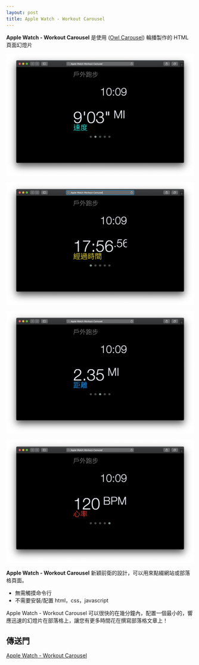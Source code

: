 ```yaml
---
layout: post
title: Apple Watch - Workout Carousel
---
```


**Apple Watch - Workout Carousel** 是使用 ([Owl Carousel](https://owlcarousel2.github.io/OwlCarousel2/)) 輪播製作的 HTML 頁面幻燈片


![Apple-Watch - Workout-Carousel 01](https://github.com/vincent531/css/raw/master/images/Apple-Watch-Workout-Carousel-01.png "Apple-Watch - Workout-Carousel 01")

![Apple-Watch - Workout-Carousel 02](https://github.com/vincent531/css/raw/master/images/Apple-Watch-Workout-Carousel-02.png "Apple-Watch - Workout-Carousel 02")

![Apple-Watch - Workout-Carousel 02](https://github.com/vincent531/css/raw/master/images/Apple-Watch-Workout-Carousel-03.png "Apple-Watch - Workout-Carousel 03")

![Apple-Watch - Workout-Carousel 04](https://github.com/vincent531/css/raw/master/images/Apple-Watch-Workout-Carousel-04.png "Apple-Watch - Workout-Carousel 04")

**Apple Watch - Workout Carousel** 新穎前衛的設計，可以用來點綴網站或部落格頁面。

- 無需觸摸命令行
- 不需要安裝/配置 html，css，javascript

Apple Watch - Workout Carousel 可以很快的在幾分鐘內，配置一個最小的，響應迅速的幻燈片在部落格上，讓您有更多時間花在撰寫部落格文章上！

## 傳送門

[Apple Watch - Workout Carousel](https://github.com/vincent531/css/blob/master/Apple-Watch%20-%20Workout-Carousel.html) 
